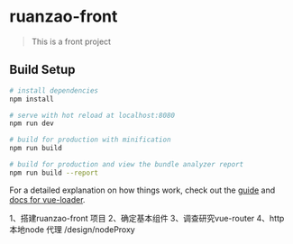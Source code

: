 # ruanzao-front

> This is a front project

## Build Setup

``` bash
# install dependencies
npm install

# serve with hot reload at localhost:8080
npm run dev

# build for production with minification
npm run build

# build for production and view the bundle analyzer report
npm run build --report
```

For a detailed explanation on how things work, check out the [guide](http://vuejs-templates.github.io/webpack/) and [docs for vue-loader](http://vuejs.github.io/vue-loader).

1、搭建ruanzao-front 项目
2、确定基本组件
3、调查研究vue-router
4、http 本地node 代理 /design/nodeProxy



